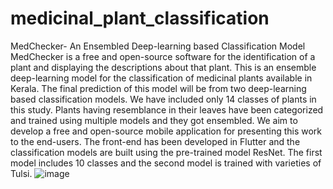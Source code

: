 # medicinal_plant_classification
MedChecker- An Ensembled Deep-learning based Classification Model
MedChecker is a free and open-source software for the identification of a plant and displaying the descriptions about that plant. This is an ensemble deep-learning model for the classification of medicinal plants available in Kerala.  The final prediction of this model will be from two deep-learning based classification models. We have included only 14 classes of plants in this study. Plants having resemblance in their leaves have been categorized and trained using multiple models and they got ensembled. We aim to develop a free and open-source mobile application for presenting this work to the end-users.  The front-end has been developed in Flutter and the classification models are built using the pre-trained model ResNet. The first model includes 10 classes and the second model is trained with varieties of Tulsi.
![image](https://github.com/saleenaareekode/medicinal_plant_classification/assets/68556480/3df6a97b-f359-4e52-bc61-cb128d6eaa1e)

